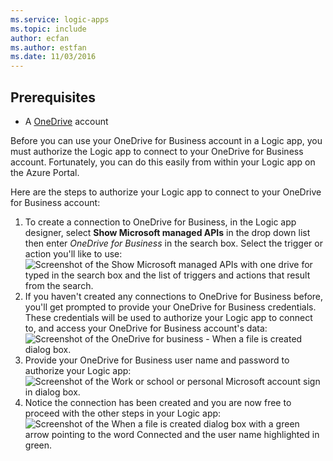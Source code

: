 ```yaml
---
ms.service: logic-apps
ms.topic: include
author: ecfan
ms.author: estfan
ms.date: 11/03/2016
---
```


## Prerequisites

* A [OneDrive](https://OneDrive.com) account 

Before you can use your OneDrive for Business account in a Logic app, you must authorize the Logic app to connect to your OneDrive for Business account. Fortunately, you can do this easily from within your Logic app on the Azure Portal. 

Here are the steps to authorize your Logic app to connect to your OneDrive for Business account:

1. To create a connection to OneDrive for Business, in the Logic app designer, select **Show Microsoft managed APIs** in the drop down list then enter *OneDrive for Business* in the search box. Select the trigger or action you'll like to use:  
   ![Screenshot of the Show Microsoft managed APIs with one drive for typed in the search box and the list of triggers and actions that result from the search.](./media/connectors-create-api-onedriveforbusiness/onedriveforbusiness-1.png)
2. If you haven't created any connections to OneDrive for Business before, you'll get prompted to provide your OneDrive for Business credentials. These credentials will be used to authorize your Logic app to connect to, and access your OneDrive for Business account's data:  
   ![Screenshot of the OneDrive for business - When a file is created dialog box.](./media/connectors-create-api-onedriveforbusiness/onedriveforbusiness-2.png)
3. Provide your OneDrive for Business user name and password to authorize your Logic app:  
   ![Screenshot of the Work or school or personal Microsoft account sign in dialog box.](./media/connectors-create-api-onedriveforbusiness/onedriveforbusiness-3.png)   
4. Notice the connection has been created and you are now free to proceed with the other steps in your Logic app:  
   ![Screenshot of the When a file is created dialog box with a green arrow pointing to the word Connected and the user name highlighted in green.](./media/connectors-create-api-onedriveforbusiness/onedriveforbusiness-4.png)   

